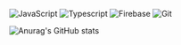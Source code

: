 ![JavaScript](https://img.shields.io/badge/javascript-grey?logo=javascript&logoColor=#F7DF1E)
![Typescript](https://img.shields.io/badge/typescript-grey?logo=typescript&logoColor=#3178C6)
![Firebase](https://img.shields.io/badge/firebase-grey?logo=firebase&logoColor=#FFCA28)
![Git](https://img.shields.io/badge/git-grey?logo=git&logoColor=#F05032)


<!-- 

- Replace "label" with a short label for the badge (e.g., "Framework", "Library", etc.).
- Replace "message" with the name of the tool, technology, or service you want to display (e.g., "React", "Django", "Docker", etc.).
- Replace "color" with a color of your choice for the badge background (e.g., "blue", "green", "red", etc.).
- The "logo" parameter should remain as "simpleicons" to use Simple Icons logos.
- The "logoColor" parameter can be adjusted to change the color of the Simple Icons logo if desired.

e.g: 

![Git](https://img.shields.io/badge/git-grey?logo=git&logoColor=#F05032)

-->


![Anurag's GitHub stats](https://github-readme-stats.vercel.app/api?username=pamnanaimanish169&show_icons=true&theme=radical)
